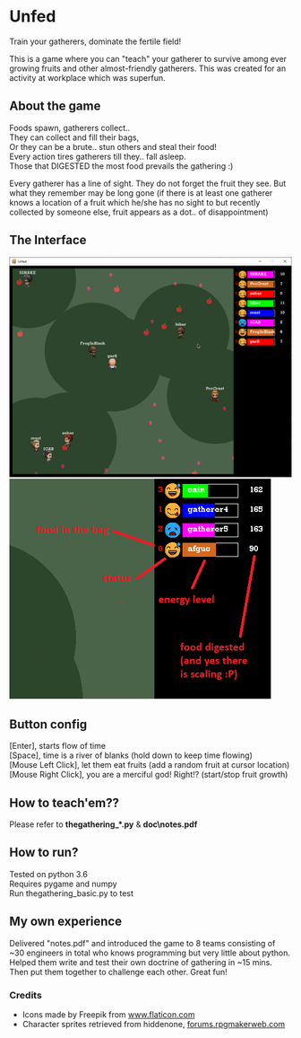 # Unfed
Train your gatherers, dominate the fertile field!

This is a game where you can "teach" your gatherer to survive among ever growing fruits and other almost-friendly gatherers. This was created for an activity at workplace which was  superfun.

## About the game

Foods spawn, gatherers collect..\
They can collect and fill their bags,\
Or they can be a brute.. stun others and steal their food!\
Every action tires gatherers till they.. fall asleep.\
Those that DIGESTED the most food prevails the gathering :)

Every gatherer has a line of sight. They do not forget the fruit they see. But what they remember may be long gone (if there is at least one gatherer knows a location of a fruit which he/she has no sight to but recently collected by someone else, fruit appears as a dot.. of disappointment)

## The Interface

![](/dev/images/a_gathering.gif)
![](/dev/images/interface_snap.png)

## Button config

[Enter], starts flow of time\
[Space], time is a river of blanks (hold down to keep time flowing)\
[Mouse Left Click], let them eat fruits (add a random fruit at cursor location)\
[Mouse Right Click], you are a merciful god! Right!? (start/stop fruit growth)

## How to teach'em?? 
Please refer to **thegathering_*.py** & **doc\notes.pdf** 

## How to run?
Tested on python 3.6\
Requires pygame and numpy\
Run thegathering_basic.py to test

## My own experience
Delivered "notes.pdf" and introduced the game to 8 teams consisting of ~30 engineers in total who knows programming but very little about python. Helped them write and test their own doctrine of gathering in ~15 mins. Then put them together to challenge each other. Great fun!

### Credits
- Icons made by Freepik from www.flaticon.com  
- Character sprites retrieved from hiddenone, [forums.rpgmakerweb.com](https://forums.rpgmakerweb.com/index.php?threads/hiddenones-mv-resource-warehouse.47255/) 
